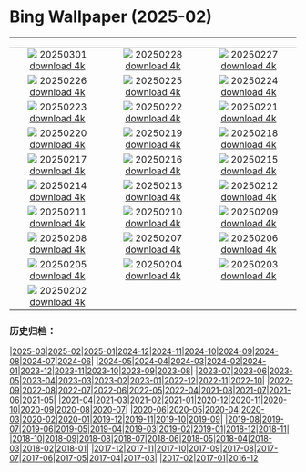 # Bing Wallpaper (2025-02)
**************
| | | |
| :----: | :----: | :----: |
| ![](https://www.bing.com/th?id=OHR.BhutanMonastery_EN-GB2130473204_1920x1080.jpg) 20250301 [download 4k](https://www.bing.com/th?id=OHR.BhutanMonastery_EN-GB2130473204_UHD.jpg) | ![](https://www.bing.com/th?id=OHR.PolarCub_EN-GB1844708002_1920x1080.jpg) 20250228 [download 4k](https://www.bing.com/th?id=OHR.PolarCub_EN-GB1844708002_UHD.jpg) | ![](https://www.bing.com/th?id=OHR.ArgyllStalker_EN-GB9934578048_1920x1080.jpg) 20250227 [download 4k](https://www.bing.com/th?id=OHR.ArgyllStalker_EN-GB9934578048_UHD.jpg) |
| ![](https://www.bing.com/th?id=OHR.BryceHoodoos_EN-GB1524631248_1920x1080.jpg) 20250226 [download 4k](https://www.bing.com/th?id=OHR.BryceHoodoos_EN-GB1524631248_UHD.jpg) | ![](https://www.bing.com/th?id=OHR.GiantCuttlefish_EN-GB1252194719_1920x1080.jpg) 20250225 [download 4k](https://www.bing.com/th?id=OHR.GiantCuttlefish_EN-GB1252194719_UHD.jpg) | ![](https://www.bing.com/th?id=OHR.MtFujiSunrise_EN-GB0934318884_1920x1080.jpg) 20250224 [download 4k](https://www.bing.com/th?id=OHR.MtFujiSunrise_EN-GB0934318884_UHD.jpg) |
| ![](https://www.bing.com/th?id=OHR.StLouisArch_EN-GB0667383384_1920x1080.jpg) 20250223 [download 4k](https://www.bing.com/th?id=OHR.StLouisArch_EN-GB0667383384_UHD.jpg) | ![](https://www.bing.com/th?id=OHR.ChampakaSarasi_EN-GB0515103578_1920x1080.jpg) 20250222 [download 4k](https://www.bing.com/th?id=OHR.ChampakaSarasi_EN-GB0515103578_UHD.jpg) | ![](https://www.bing.com/th?id=OHR.CanadaDeer_EN-GB7840896375_1920x1080.jpg) 20250221 [download 4k](https://www.bing.com/th?id=OHR.CanadaDeer_EN-GB7840896375_UHD.jpg) |
| ![](https://www.bing.com/th?id=OHR.IceHoleOtter_EN-GB7580568123_1920x1080.jpg) 20250220 [download 4k](https://www.bing.com/th?id=OHR.IceHoleOtter_EN-GB7580568123_UHD.jpg) | ![](https://www.bing.com/th?id=OHR.BlueBelize_EN-GB7414492800_1920x1080.jpg) 20250219 [download 4k](https://www.bing.com/th?id=OHR.BlueBelize_EN-GB7414492800_UHD.jpg) | ![](https://www.bing.com/th?id=OHR.JorvikVikingFestival2025_EN-GB9947059839_1920x1080.jpg) 20250218 [download 4k](https://www.bing.com/th?id=OHR.JorvikVikingFestival2025_EN-GB9947059839_UHD.jpg) |
| ![](https://www.bing.com/th?id=OHR.HumpbackMother_EN-GB6474861873_1920x1080.jpg) 20250217 [download 4k](https://www.bing.com/th?id=OHR.HumpbackMother_EN-GB6474861873_UHD.jpg) | ![](https://www.bing.com/th?id=OHR.BigGardenBirdwatch2025_EN-GB9755191158_1920x1080.jpg) 20250216 [download 4k](https://www.bing.com/th?id=OHR.BigGardenBirdwatch2025_EN-GB9755191158_UHD.jpg) | ![](https://www.bing.com/th?id=OHR.PenguinLove_EN-GB6356684660_1920x1080.jpg) 20250215 [download 4k](https://www.bing.com/th?id=OHR.PenguinLove_EN-GB6356684660_UHD.jpg) |
| ![](https://www.bing.com/th?id=OHR.LakeTyrrell_EN-GB6332157230_1920x1080.jpg) 20250214 [download 4k](https://www.bing.com/th?id=OHR.LakeTyrrell_EN-GB6332157230_UHD.jpg) | ![](https://www.bing.com/th?id=OHR.GalapagosIguana_EN-GB6309526875_1920x1080.jpg) 20250213 [download 4k](https://www.bing.com/th?id=OHR.GalapagosIguana_EN-GB6309526875_UHD.jpg) | ![](https://www.bing.com/th?id=OHR.YungangGrottoes_EN-GB6267033764_1920x1080.jpg) 20250212 [download 4k](https://www.bing.com/th?id=OHR.YungangGrottoes_EN-GB6267033764_UHD.jpg) |
| ![](https://www.bing.com/th?id=OHR.UmbrellaDay_EN-GB6243466764_1920x1080.jpg) 20250211 [download 4k](https://www.bing.com/th?id=OHR.UmbrellaDay_EN-GB6243466764_UHD.jpg) | ![](https://www.bing.com/th?id=OHR.AlstromPoint_EN-GB5387097476_1920x1080.jpg) 20250210 [download 4k](https://www.bing.com/th?id=OHR.AlstromPoint_EN-GB5387097476_UHD.jpg) | ![](https://www.bing.com/th?id=OHR.SnowySvaneti_EN-GB4839188622_1920x1080.jpg) 20250209 [download 4k](https://www.bing.com/th?id=OHR.SnowySvaneti_EN-GB4839188622_UHD.jpg) |
| ![](https://www.bing.com/th?id=OHR.BlueNorway_EN-GB4715422563_1920x1080.jpg) 20250208 [download 4k](https://www.bing.com/th?id=OHR.BlueNorway_EN-GB4715422563_UHD.jpg) | ![](https://www.bing.com/th?id=OHR.WhararikiBeach_EN-GB0621465548_1920x1080.jpg) 20250207 [download 4k](https://www.bing.com/th?id=OHR.WhararikiBeach_EN-GB0621465548_UHD.jpg) | ![](https://www.bing.com/th?id=OHR.ScottishSheep_EN-GB0591608610_1920x1080.jpg) 20250206 [download 4k](https://www.bing.com/th?id=OHR.ScottishSheep_EN-GB0591608610_UHD.jpg) |
| ![](https://www.bing.com/th?id=OHR.GoldenBridge_EN-GB1672320037_1920x1080.jpg) 20250205 [download 4k](https://www.bing.com/th?id=OHR.GoldenBridge_EN-GB1672320037_UHD.jpg) | ![](https://www.bing.com/th?id=OHR.RibbleheadViaduct_EN-GB1298957029_1920x1080.jpg) 20250204 [download 4k](https://www.bing.com/th?id=OHR.RibbleheadViaduct_EN-GB1298957029_UHD.jpg) | ![](https://www.bing.com/th?id=OHR.AustriaMarmot_EN-GB0497553794_1920x1080.jpg) 20250203 [download 4k](https://www.bing.com/th?id=OHR.AustriaMarmot_EN-GB0497553794_UHD.jpg) |
| ![](https://www.bing.com/th?id=OHR.FestungKonigsteinElbsandsteingebirge_EN-GB4405687940_1920x1080.jpg) 20250202 [download 4k](https://www.bing.com/th?id=OHR.FestungKonigsteinElbsandsteingebirge_EN-GB4405687940_UHD.jpg) |  |  |

### 历史归档：

|[2025-03](2025-03/2025-03.md)|[2025-02](2025-02/2025-02.md)|[2025-01](2025-01/2025-01.md)|[2024-12](2024-12/2024-12.md)|[2024-11](2024-11/2024-11.md)|[2024-10](2024-10/2024-10.md)|[2024-09](2024-09/2024-09.md)|[2024-08](2024-08/2024-08.md)|[2024-07](2024-07/2024-07.md)|[2024-06](2024-06/2024-06.md)|
|[2024-05](2024-05/2024-05.md)|[2024-04](2024-04/2024-04.md)|[2024-03](2024-03/2024-03.md)|[2024-02](2024-02/2024-02.md)|[2024-01](2024-01/2024-01.md)|[2023-12](2023-12/2023-12.md)|[2023-11](2023-11/2023-11.md)|[2023-10](2023-10/2023-10.md)|[2023-09](2023-09/2023-09.md)|[2023-08](2023-08/2023-08.md)|
|[2023-07](2023-07/2023-07.md)|[2023-06](2023-06/2023-06.md)|[2023-05](2023-05/2023-05.md)|[2023-04](2023-04/2023-04.md)|[2023-03](2023-03/2023-03.md)|[2023-02](2023-02/2023-02.md)|[2023-01](2023-01/2023-01.md)|[2022-12](2022-12/2022-12.md)|[2022-11](2022-11/2022-11.md)|[2022-10](2022-10/2022-10.md)|
|[2022-09](2022-09/2022-09.md)|[2022-08](2022-08/2022-08.md)|[2022-07](2022-07/2022-07.md)|[2022-06](2022-06/2022-06.md)|[2022-05](2022-05/2022-05.md)|[2022-04](2022-04/2022-04.md)|[2021-08](2021-08/2021-08.md)|[2021-07](2021-07/2021-07.md)|[2021-06](2021-06/2021-06.md)|[2021-05](2021-05/2021-05.md)|
|[2021-04](2021-04/2021-04.md)|[2021-03](2021-03/2021-03.md)|[2021-02](2021-02/2021-02.md)|[2021-01](2021-01/2021-01.md)|[2020-12](2020-12/2020-12.md)|[2020-11](2020-11/2020-11.md)|[2020-10](2020-10/2020-10.md)|[2020-09](2020-09/2020-09.md)|[2020-08](2020-08/2020-08.md)|[2020-07](2020-07/2020-07.md)|
|[2020-06](2020-06/2020-06.md)|[2020-05](2020-05/2020-05.md)|[2020-04](2020-04/2020-04.md)|[2020-03](2020-03/2020-03.md)|[2020-02](2020-02/2020-02.md)|[2020-01](2020-01/2020-01.md)|[2019-12](2019-12/2019-12.md)|[2019-11](2019-11/2019-11.md)|[2019-10](2019-10/2019-10.md)|[2019-09](2019-09/2019-09.md)|
|[2019-08](2019-08/2019-08.md)|[2019-07](2019-07/2019-07.md)|[2019-06](2019-06/2019-06.md)|[2019-05](2019-05/2019-05.md)|[2019-04](2019-04/2019-04.md)|[2019-03](2019-03/2019-03.md)|[2019-02](2019-02/2019-02.md)|[2019-01](2019-01/2019-01.md)|[2018-12](2018-12/2018-12.md)|[2018-11](2018-11/2018-11.md)|
|[2018-10](2018-10/2018-10.md)|[2018-09](2018-09/2018-09.md)|[2018-08](2018-08/2018-08.md)|[2018-07](2018-07/2018-07.md)|[2018-06](2018-06/2018-06.md)|[2018-05](2018-05/2018-05.md)|[2018-04](2018-04/2018-04.md)|[2018-03](2018-03/2018-03.md)|[2018-02](2018-02/2018-02.md)|[2018-01](2018-01/2018-01.md)|
|[2017-12](2017-12/2017-12.md)|[2017-11](2017-11/2017-11.md)|[2017-10](2017-10/2017-10.md)|[2017-09](2017-09/2017-09.md)|[2017-08](2017-08/2017-08.md)|[2017-07](2017-07/2017-07.md)|[2017-06](2017-06/2017-06.md)|[2017-05](2017-05/2017-05.md)|[2017-04](2017-04/2017-04.md)|[2017-03](2017-03/2017-03.md)|
|[2017-02](2017-02/2017-02.md)|[2017-01](2017-01/2017-01.md)|[2016-12](2016-12/2016-12.md)